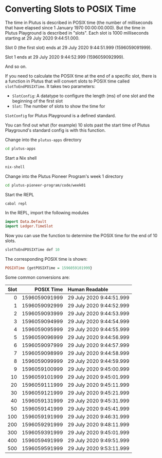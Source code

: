 # Converting Slots to POSIX Time

The time in Plutus is described in POSIX time (the number of milliseconds that
have elapsed since 1 January 1970 00:00:00.000). But the time in Plutus
Playground is described in "slots". Each slot is 1000 milliseconds starting at
29 July 2020 9:44:51.000.

Slot 0 (the first slot) ends at 29 July 2020 9:44:51.999 (1596059091999).

Slot 1 ends at 29 July 2020 9:44:52.999 (1596059092999).

And so on.

If you need to calculate the POSIX time at the end of a specific slot, there is
a function in Plutus that will convert slots to POSIX time called
`slotToEndPOSIXTime`. It takes two parameters:

- `SlotConfig`: A datatype to configure the length (ms) of one slot and the
  beginning of the first slot
- `Slot`: The number of slots to show the time for

`SlotConfig` for Plutus Playground is a defined standard.

You can find out what (for example) 10 slots past the start time of Plutus
Playground's standard config is with this function.

Change into the `plutus-apps` directory

```bash
cd plutus-apps
```

Start a Nix shell

```bash
nix-shell
```

Change into the Plutus Pioneer Program's week 1 directory

```bash
cd plutus-pioneer-program/code/week01
```

Start the REPL

```bash
cabal repl
```

In the REPL, import the following modules

```haskell
import Data.Default
import Ledger.TimeSlot
```

Now you can use the function to determine the POSIX time for the end of 10
slots.

```haskell
slotToEndPOSIXTime def 10
```

The corresponding POSIX time is shown:

```haskell
POSIXTime {getPOSIXTime = 1596059101999}
```

Some common conversions are:

| Slot |    POSIX Time | Human Readable           |
|-----:|--------------:|:-------------------------|
|    0 | 1596059091999 | 29 July 2020 9:44:51.999 |
|    1 | 1596059092999 | 29 July 2020 9:44:52.999 |
|    2 | 1596059093999 | 29 July 2020 9:44:53.999 |
|    3 | 1596059094999 | 29 July 2020 9:44:54.999 |
|    4 | 1596059095999 | 29 July 2020 9:44:55.999 |
|    5 | 1596059096999 | 29 July 2020 9:44:56.999 |
|    6 | 1596059097999 | 29 July 2020 9:44:57.999 |
|    7 | 1596059098999 | 29 July 2020 9:44:58.999 |
|    8 | 1596059099999 | 29 July 2020 9:44:59.999 |
|    9 | 1596059100999 | 29 July 2020 9:45:00.999 |
|   10 | 1596059101999 | 29 July 2020 9:45:01.999 |
|   20 | 1596059111999 | 29 July 2020 9:45:11.999 |
|   30 | 1596059121999 | 29 July 2020 9:45:21.999 |
|   40 | 1596059131999 | 29 July 2020 9:45:31.999 |
|   50 | 1596059141999 | 29 July 2020 9:45:41.999 |
|  100 | 1596059191999 | 29 July 2020 9:46:31.999 |
|  200 | 1596059291999 | 29 July 2020 9:48:11.999 |
|  300 | 1596059391999 | 29 July 2020 9:45:01.999 |
|  400 | 1596059491999 | 29 July 2020 9:49:51.999 |
|  500 | 1596059591999 | 29 July 2020 9:53:11.999 |
